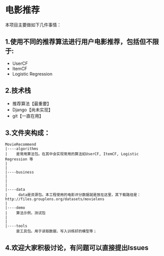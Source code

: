 # 电影推荐  
本项目主要做如下几件事情：  
## 1.使用不同的推荐算法进行用户电影推荐，包括但不限于:
- UserCF
- ItemCF
- Logistic Regression

## 2.技术栈
- 推荐算法【最重要】 
- Django【尚未实现】
- git【一直在用】 

## 3.文件夹构成：
```
MovieRecommend
|----algorithms
|    是常用算法包。在其中会实现常用的算法如UserCF, ItemCF, Logistic Regression 等  
|
|
|----business
|
|
|
|----data
|     data是资源包。本工程使用的电影评分数据就是放在这里，其下载路径是：http://files.grouplens.org/datasets/movielens
|
|----demo
|    算法示例，测试包
|
|
|----tools
     是工具包。用于读取数据，写入训练好的模型等；    
```
## 4.欢迎大家积极讨论，有问题可以直接提出Issues
